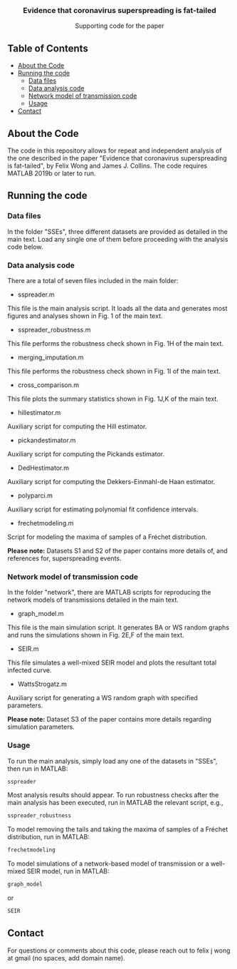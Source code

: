 <!--
*** Thanks for checking out this README Template. If you have a suggestion that would
*** make this better, please fork the repo and create a pull request or simply open
*** an issue with the tag "enhancement".
*** Thanks again! Now go create something AMAZING! :D
-->




<!-- PROJECT LOGO -->
<br />
<p align="center">

  <h3 align="center">Evidence that coronavirus superspreading is fat-tailed</h3>

  <p align="center">
    Supporting code for the paper
  </p>
</p>



<!-- TABLE OF CONTENTS -->
## Table of Contents

* [About the Code](#about-the-code)
* [Running the code](#running-the-code)
  * [Data files](#data-files)
  * [Data analysis code](#data-analysis-code)
  * [Network model of transmission code](#network-model-of-transmission-code)
  * [Usage](#usage)
* [Contact](#contact)



<!-- ABOUT THE PROJECT -->
## About the Code

The code in this repository allows for repeat and independent analysis of the one described in the paper "Evidence that coronavirus superspreading is fat-tailed", by Felix Wong and James J. Collins. The code requires MATLAB 2019b or later to run. 

<!-- GETTING STARTED -->
## Running the code

### Data files

In the folder "SSEs", three different datasets are provided as detailed in the main text. Load any single one of them before proceeding with the analysis code below.

### Data analysis code

There are a total of seven files included in the main folder:

* sspreader.m
<p>
This file is the main analysis script. It loads all the data and generates most figures and analyses shown in Fig. 1 of the main text.
</p>

* sspreader_robustness.m
<p>
This file performs the robustness check shown in Fig. 1H of the main text.
</p>

* merging_imputation.m
<p>
This file performs the robustness check shown in Fig. 1I of the main text.
</p>

* cross_comparison.m
<p>
This file plots the summary statistics shown in Fig. 1J,K of the main text.
</p>

* hillestimator.m
<p>
Auxiliary script for computing the Hill estimator. 
</p>

* pickandestimator.m
<p>
Auxiliary script for computing the Pickands estimator. 
</p>

* DedHestimator.m
<p>
Auxiliary script for computing the Dekkers-Einmahl-de Haan estimator. 
</p>

* polyparci.m
<p>
Auxiliary script for estimating polynomial fit confidence intervals.
</p>

* frechetmodeling.m
<p>
Script for modeling the maxima of samples of a Fr&eacute;chet distribution.
</p>

<p>
<b>Please note:</b> Datasets S1 and S2 of the paper contains more details of, and references for, superspreading events.
</p>


### Network model of transmission code

In the folder "network", there are MATLAB scripts for reproducing the network models of transmissions detailed in the main text.

* graph_model.m
<p>
This file is the main simulation script. It generates BA or WS random graphs and runs the simulations shown in Fig. 2E,F of the main text.
</p>

* SEIR.m
<p>
This file simulates a well-mixed SEIR model and plots the resultant total infected curve.
</p>

* WattsStrogatz.m
<p>
Auxiliary script for generating a WS random graph with specified parameters.
</p>

<p>
<b>Please note:</b> Dataset S3 of the paper contains more details regarding simulation parameters.
</p>


### Usage

To run the main analysis, simply load any one of the datasets in "SSEs", then run in MATLAB:
```sh
sspreader
```
Most analysis results should appear. To run robustness checks after the main analysis has been executed, run in MATLAB the relevant script, e.g., 
```sh
sspreader_robustness
```
To model removing the tails and taking the maxima of samples of a Fr&eacute;chet distribution, run in MATLAB:
```sh
frechetmodeling
```
To model simulations of a network-based model of transmission or a well-mixed SEIR model, run in MATLAB:
```sh
graph_model
```
or
```sh
SEIR
```

<!-- CONTACT -->
## Contact

For questions or comments about this code, please reach out to felix j wong at gmail (no spaces, add domain name). 


